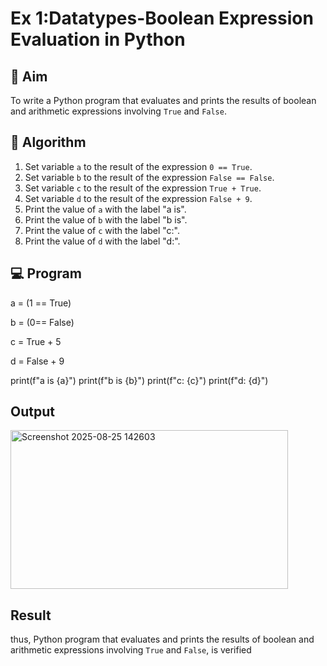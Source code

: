
# Ex 1:Datatypes-Boolean Expression Evaluation in Python

## 🎯 Aim
To write a Python program that evaluates and prints the results of boolean and arithmetic expressions involving `True` and `False`.

## 🧠 Algorithm
1. Set variable `a` to the result of the expression `0 == True`.
2. Set variable `b` to the result of the expression `False == False`.
3. Set variable `c` to the result of the expression `True + True`.
4. Set variable `d` to the result of the expression `False + 9`.
5. Print the value of `a` with the label "a is".
6. Print the value of `b` with the label "b is".
7. Print the value of `c` with the label "c:".
8. Print the value of `d` with the label "d:".

## 💻 Program
a = (1 == True)

b = (0== False)

c = True + 5

d = False + 9

print(f"a is {a}")
print(f"b is {b}")
print(f"c: {c}")
print(f"d: {d}")

## Output
<img width="444" height="254" alt="Screenshot 2025-08-25 142603" src="https://github.com/user-attachments/assets/b76ac2f1-814f-4517-bfd8-7ba59026adfe" />

## Result

thus, Python program that evaluates and prints the results of boolean and arithmetic expressions involving `True` and `False`, is verified
